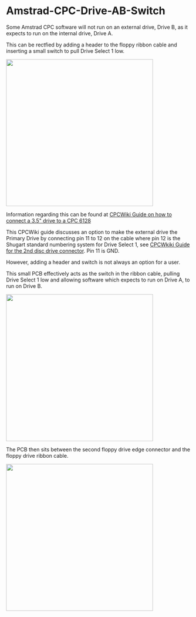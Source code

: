 # Amstrad-CPC-Drive-AB-Switch
 
Some Amstrad CPC software will not run on an external drive, Drive B, as it expects to run on the internal drive, Drive A.

This can be rectfied by adding a header to the floppy ribbon cable and inserting a small switch to pull Drive Select 1 low.

<img src="https://github.com/user-attachments/assets/3f278486-c8bc-49df-9346-88eff15258df" width="400" height="400"/>

Information regarding this can be found at [CPCWiki Guide on how to connect a 3.5" drive to a CPC 6128](https://www.cpcwiki.eu/index.php?title=Guide_on_how_to_connect_a_3.5%22_drive_to_a_CPC6128/664)

This CPCWiki guide discusses an option to make the external drive the Primary Drive by connecting pin 11 to 12 on the cable where pin 12 is the Shugart standard numbering system for Drive Select 1, see [CPCWkiki Guide for the 2nd disc drive connector](https://www.cpcwiki.eu/index.php/Connector:2nd_disc_drive_(CPC664,_CPC6128,_CPC6128%2B)). Pin 11 is GND.

However, adding a header and switch is not always an option for a user.

This small PCB effectively acts as the switch in the ribbon cable, pulling Drive Select 1 low and allowing software which expects to run on Drive A, to run on Drive B.

<img src="https://github.com/user-attachments/assets/3120dffd-dbe2-4441-ba2c-a1241a7e4073" width="400" height="400"/> 

The PCB then sits between the second floppy drive edge connector and the floppy drive ribbon cable.

<img src="https://github.com/user-attachments/assets/6b773aa4-a92a-407d-a65e-02a400f9a7c2" width="400" height="400"/> 
